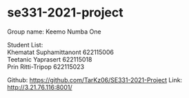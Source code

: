# se331-2021-project

Group name: Keemo Numba One

Student List:
<br>
Khematat Suphamittanont 622115006
<br>
Teetanic Yaprasert 622115018
<br>
Prin Ritti-Tripop 622115023

Github: https://github.com/TarKz06/SE331-2021-Project
Link: http://3.21.76.116:8001/
